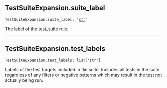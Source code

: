 

## TestSuiteExpansion.suite\_label

<pre class="language-python"><code><span class="source python"><span class="meta qualified-name python"><span class="meta generic-name python">TestSuiteExpansion</span><span class="punctuation accessor dot python">.</span><span class="meta generic-name python">suite_label</span></span><span class="punctuation separator annotation variable python">:</span> <span class="meta string python"><span class="string quoted single python"><span class="punctuation definition string begin python">&#39;</span></span></span><span class="meta string python"><span class="string quoted single python"><a href="/lib/str">str</a><span class="punctuation definition string end python">&#39;</span></span></span></span></code></pre>

The label of the test\_suite rule.

***

## TestSuiteExpansion.test\_labels

<pre class="language-python"><code><span class="source python"><span class="meta qualified-name python"><span class="meta generic-name python">TestSuiteExpansion</span><span class="punctuation accessor dot python">.</span><span class="meta generic-name python">test_labels</span></span><span class="punctuation separator annotation variable python">:</span> <span class="meta item-access python"><span class="meta qualified-name python"><span class="support type python">list</span></span></span><span class="meta item-access python"><span class="punctuation section brackets begin python">[</span></span><span class="meta item-access arguments python"><span class="meta string python"><span class="string quoted single python"><span class="punctuation definition string begin python">&#39;</span></span></span><span class="meta string python"><span class="string quoted single python"><a href="/lib/str">str</a><span class="punctuation definition string end python">&#39;</span></span></span></span><span class="meta item-access python"><span class="punctuation section brackets end python">]</span></span></span></code></pre>

Labels of the test targets included in the suite. Includes all tests in the suite regardless of any filters or negative patterns which may result in the test not actually being run.
